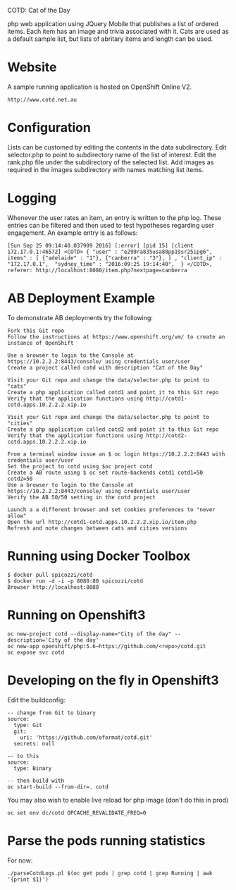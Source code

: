 
COTD: Cat of the Day

php web application using JQuery Mobile that publishes a list of ordered items. 
Each item has an image and trivia associated with it.
Cats are used as a default sample list, but lists of abritary items and length can be used.

# Website

A sample running application is hosted on OpenShift Online V2.

    http://www.cotd.net.au

# Configuration

Lists can be customed by editing the contents in the data subdirectory.
Edit selector.php to point to subdirectory name of the list of interest.
Edit the rank.php file under the subdirectory of the selected list.
Add images as required in the images subdirectory with names matching list items.

# Logging

Whenever the user rates an item, an entry is written to the php log.
These entries can be filtered and then used to test hypotheses regarding user engagement.
An example entry is as follows:

    [Sun Sep 25 09:14:40.037909 2016] [:error] [pid 15] [client 172.17.0.1:46572] <COTD> { "user" : "e299ra835usa88pp19sr25ipg6", items" : [ {"adelaide" : "1"}, {"canberra" : "3"}, ] , "client_ip" : "172.17.0.1",  "sydney_time" : "2016:09:25 19:14:40",  } </COTD>, referer: http://localhost:8080/item.php?nextpage=canberra

# AB Deployment Example

To demonstrate AB deployments try the following:

    Fork this Git repo
    Follow the instructions at https://www.openshift.org/vm/ to create an instance of OpenShift 

    Use a browser to login to the Console at https://10.2.2.2:8443/console/ using credentials user/user
    Create a project called cotd with description "Cat of the Day"

    Visit your Git repo and change the data/selector.php to point to "cats"
    Create a php application called cotd1 and point it to this Git repo
    Verify that the application functions using http://cotd1-cotd.apps.10.2.2.2.xip.io

    Visit your Git repo and change the data/selector.php to point to "cities"
    Create a php application called cotd2 and point it to this Git repo
    Verify that the application functions using http://cotd2-cotd.apps.10.2.2.2.xip.io

    From a terminal window issue an $ oc login https://10.2.2.2:8443 with credentials user/user 
    Set the project to cotd using $oc project cotd
    Create a AB route using $ oc set route-backends cotd1 cotd1=50 cotd2=50
    Use a browser to login to the Console at https://10.2.2.2:8443/console/ using credentials user/user
    Verify the AB 50/50 setting in the cotd project

    Launch a a different browser and set cookies preferences to "never allow"
    Open the url http://cotd1-cotd.apps.10.2.2.2.xip.io/item.php
    Refresh and note changes between cats and cities versions


# Running using Docker Toolbox

    $ docker pull spicozzi/cotd
    $ docker run -d -i -p 8080:80 spicozzi/cotd
    Browser http://localhost:8080

# Running on Openshift3

    oc new-project cotd --display-name="City of the day" --description='City of the day'
    oc new-app openshift/php:5.6~https://github.com/<repo>/cotd.git
    oc expose svc cotd

# Developing on the fly in Openshift3

Edit the buildconfig:

    -- change from Git to binary
    source:
      type: Git
      git:
        uri: 'https://github.com/eformat/cotd.git'
      secrets: null

    -- to this
    source:
      type: Binary

    -- then build with
    oc start-build --from-dir=. cotd

You may also wish to enable live reload for php image (don't do this in prod)

    oc set env dc/cotd OPCACHE_REVALIDATE_FREQ=0

# Parse the pods running statistics

For now:

    ./parseCotdLogs.pl $(oc get pods | grep cotd | grep Running | awk '{print $1}')
